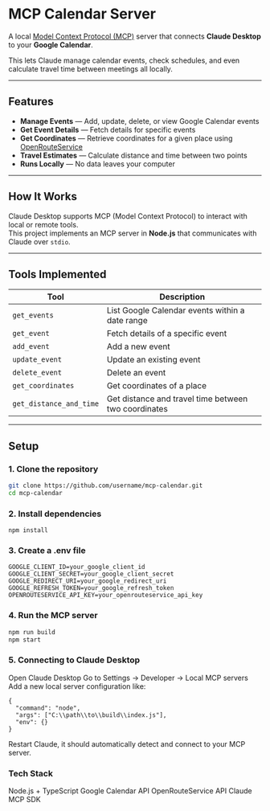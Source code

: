 # MCP Calendar Server

A local [Model Context Protocol (MCP)](https://modelcontextprotocol.io) server that connects **Claude Desktop** to your **Google Calendar**.

This lets Claude manage calendar events, check schedules, and even calculate travel time between meetings all locally.

---

## Features

- **Manage Events** — Add, update, delete, or view Google Calendar events
- **Get Event Details** — Fetch details for specific events
- **Get Coordinates** — Retrieve coordinates for a given place using [OpenRouteService](https://openrouteservice.org/)
- **Travel Estimates** — Calculate distance and time between two points
- **Runs Locally** — No data leaves your computer

---

## How It Works

Claude Desktop supports MCP (Model Context Protocol) to interact with local or remote tools.  
This project implements an MCP server in **Node.js** that communicates with Claude over `stdio`.

---

## Tools Implemented

| Tool                    | Description                                          |
| ----------------------- | ---------------------------------------------------- |
| `get_events`            | List Google Calendar events within a date range      |
| `get_event`             | Fetch details of a specific event                    |
| `add_event`             | Add a new event                                      |
| `update_event`          | Update an existing event                             |
| `delete_event`          | Delete an event                                      |
| `get_coordinates`       | Get coordinates of a place                           |
| `get_distance_and_time` | Get distance and travel time between two coordinates |

---

## Setup

### 1. Clone the repository

```bash
git clone https://github.com/username/mcp-calendar.git
cd mcp-calendar
```

### 2. Install dependencies

`npm install`

### 3. Create a .env file

```
GOOGLE_CLIENT_ID=your_google_client_id
GOOGLE_CLIENT_SECRET=your_google_client_secret
GOOGLE_REDIRECT_URI=your_google_redirect_uri
GOOGLE_REFRESH_TOKEN=your_google_refresh_token
OPENROUTESERVICE_API_KEY=your_openrouteservice_api_key
```

### 4. Run the MCP server

```bash
npm run build
npm start
```

### 5. Connecting to Claude Desktop

Open Claude Desktop
Go to Settings → Developer → Local MCP servers
Add a new local server configuration like:

```
{
  "command": "node",
  "args": ["C:\\path\\to\\build\\index.js"],
  "env": {}
}
```

Restart Claude, it should automatically detect and connect to your MCP server.

### Tech Stack

Node.js + TypeScript
Google Calendar API
OpenRouteService API
Claude MCP SDK
